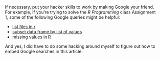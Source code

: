 If necessary, put your hacker skills to work by making Google your friend. For example, if you're trying to solve the *R Programming* class Assignment 1, some of the following Google queries might be helpful:

* [list files in r](http://www.google.com/search?q=list+files+in+r)
* [subset data frame by list of values](http://www.google.com/search?subset+data+frame+by+list+of+values)
* [missing values in R](http://www.google.com/search?missing+values+in+r)

And yes, I did have to do some hacking around myself to figure out how to embed Google searches in this article.
